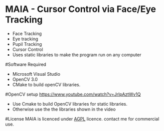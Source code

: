 # MAIA - Cursor Control via Face/Eye Tracking 
- Face Tracking 
- Eye tracking 
- Pupil Tracking 
- Cursor Control
- Uses static libraries to make the program run on any computer

#Software Required
- Microsoft Visual Studio 
- OpenCV 3.0
- CMake to build openCV libraries.

#OpenCV setup
https://www.youtube.com/watch?v=JrIpAztWv1Q
- Use Cmake to build OpenCV libraries for static libraries.
- Otherwise use the the libraries shown in the video 

#License
MAIA is licenced under [AGPL](https://github.com/danyalsiraj/MAIA-Cursor-Control-/blob/master/LICENSE) licence. contact me for commercial use. 